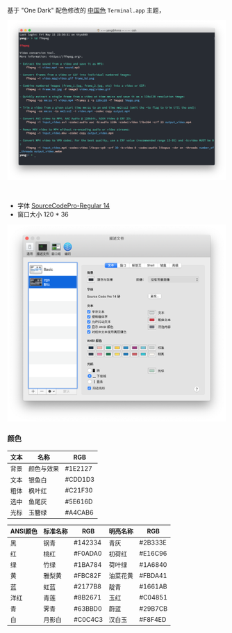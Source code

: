 
基于 "One Dark" 配色修改的 [中国色](http://zhongguose.com) `Terminal.app` 主题，

![](https://github.com/ykqmain/Config/blob/master/Terminal/Terminal.png)

<br> 

* 字体 [SourceCodePro-Regular 14](https://github.com/adobe-fonts/source-code-pro)
* 窗口大小 120 * 36

![](https://github.com/ykqmain/Config/blob/master/Terminal/setting.png)

### 颜色

| 文本  |    名称   |    RGB   |
| ----  |   ----   |   ----   |
| 背景  | 颜色与效果 |  #1E2127 |
| 文本  |   银鱼白   | #CDD1D3 |
| 粗体  |   枫叶红   | #C21F30 |
| 选中  |   鱼尾灰   | #5E616D |
| 光标  |   玉簪绿   | #A4CAB6 |


| ANSI颜色 | 标准名称 |   RGB   | 明亮名称  |   RGB    |
|  ----   |  ----   |   ----   |  ----    |   ----   | 
|   黑    |   钢青   | #142334  |  青灰    | #2B333E  |
|   红    |   桃红   | #F0ADA0  |  初荷红  | #E16C96  |
|   绿    |   竹绿   | #1BA784  |  荷叶绿  | #1A6840  |
|   黄    |   雅梨黄 | #FBC82F  |  油菜花黄 | #FBDA41  |
|   蓝    |   虹蓝   | #2177B8  |   靛青   | #1661AB  |
|   洋红  |   青莲   | #8B2671  |   玉红   | #C04851  |
|   青    |   霁青   | #63BBD0  |   蔚蓝   | #29B7CB  |
|   白    |   月影白  | #C0C4C3 |   汉白玉 |  #F8F4ED |


<br>


